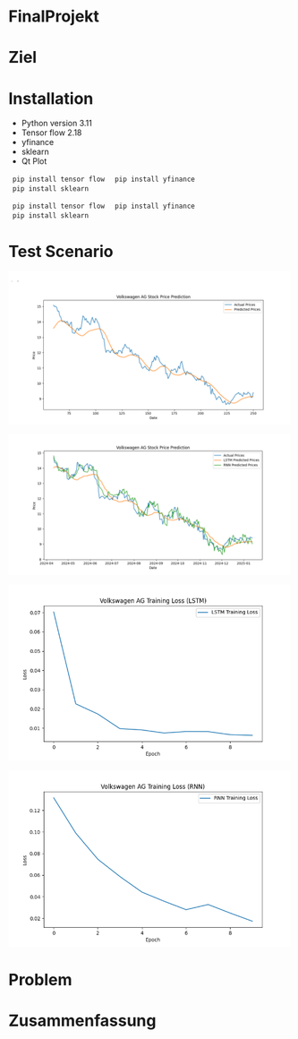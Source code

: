 # FinalProjekt

# Ziel

<mark> </mark>

# Installation

* Python version 3.11  
* Tensor flow 2.18
* yfinance
* sklearn
* Qt Plot

<code> pip install tensor flow </code>
<code> pip install yfinance  </code>
<code> pip install sklearn </code>

<code> pip install tensor flow </code>
<code> pip install yfinance  </code>
<code> pip install sklearn </code>

# Test Scenario

![plot](./image/vw_close_price.png)

![plot](./image/Figure_2.png)

![plot](./image/Figure_1.png)

![plot](./image/Figure_3.png)

# Problem

# Zusammenfassung
